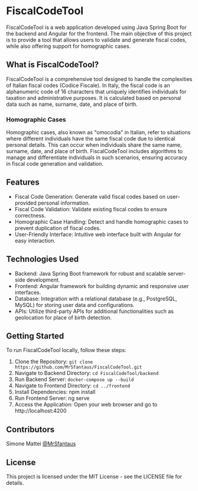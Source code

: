 # FiscalCodeTool
FiscalCodeTool is a web application developed using Java Spring Boot for the backend and Angular for the frontend. The main objective of this project is to provide a tool that allows users to validate and generate fiscal codes, while also offering support for homographic cases.

## What is FiscalCodeTool?
FiscalCodeTool is a comprehensive tool designed to handle the complexities of Italian fiscal codes (Codice Fiscale). In Italy, the fiscal code is an alphanumeric code of 16 characters that uniquely identifies individuals for taxation and administrative purposes. It is calculated based on personal data such as name, surname, date, and place of birth.

### Homographic Cases
Homographic cases, also known as "omocodia" in Italian, refer to situations where different individuals have the same fiscal code due to identical personal details. This can occur when individuals share the same name, surname, date, and place of birth. FiscalCodeTool includes algorithms to manage and differentiate individuals in such scenarios, ensuring accuracy in fiscal code generation and validation.

## Features
 - Fiscal Code Generation: Generate valid fiscal codes based on user-provided personal information.
 - Fiscal Code Validation: Validate existing fiscal codes to ensure correctness.
 - Homographic Case Handling: Detect and handle homographic cases to prevent duplication of fiscal codes.
 - User-Friendly Interface: Intuitive web interface built with Angular for easy interaction.

## Technologies Used
 - Backend: Java Spring Boot framework for robust and scalable server-side development.
 - Frontend: Angular framework for building dynamic and responsive user interfaces.
 - Database: Integration with a relational database (e.g., PostgreSQL, MySQL) for storing user data and configurations.
 - APIs: Utilize third-party APIs for additional functionalities such as geolocation for place of birth detection.

## Getting Started
To run FiscalCodeTool locally, follow these steps:

1. Clone the Repository: `git clone https://github.com/MrSfantaus/FiscalCodeTool.git`
2. Navigate to Backend Directory: `cd FiscalCodeTool/backend`
3. Run Backend Server: `docker-compose up --build`
4. Navigate to Frontend Directory: `cd ../frontend`
5. Install Dependencies: npm install
6. Run Frontend Server: ng serve
7. Access the Application: Open your web browser and go to http://localhost:4200

## Contributors
Simone Mattei [@MrSfantaus](https://github.com/MrSfantaus)

## License
This project is licensed under the MIT License - see the LICENSE file for details.